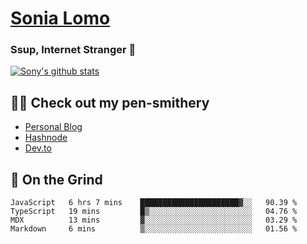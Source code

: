 # [Sonia Lomo](https://sonylomo.github.io/) 
### Ssup, Internet Stranger 🤩

<a href="https://github.com/sonylomo/github-readme-stats">
  <img align="center" src="https://media.giphy.com/media/lU05nFSW6Y2A/giphy.gif" alt="Sony's github stats" />
</a>

## ✍🏾 Check out my pen-smithery
- [Personal Blog](https://www.sonylomo.dev/blog)
- [Hashnode](https://sonylomo.hashnode.dev/)
- [Dev.to](https://dev.to/sonylomo)

## 🤡 On the Grind
<!--START_SECTION:waka-->

```text
JavaScript   6 hrs 7 mins    ██████████████████████▓░░   90.39 %
TypeScript   19 mins         █▒░░░░░░░░░░░░░░░░░░░░░░░   04.76 %
MDX          13 mins         ▓░░░░░░░░░░░░░░░░░░░░░░░░   03.29 %
Markdown     6 mins          ▒░░░░░░░░░░░░░░░░░░░░░░░░   01.56 %
```

<!--END_SECTION:waka-->
